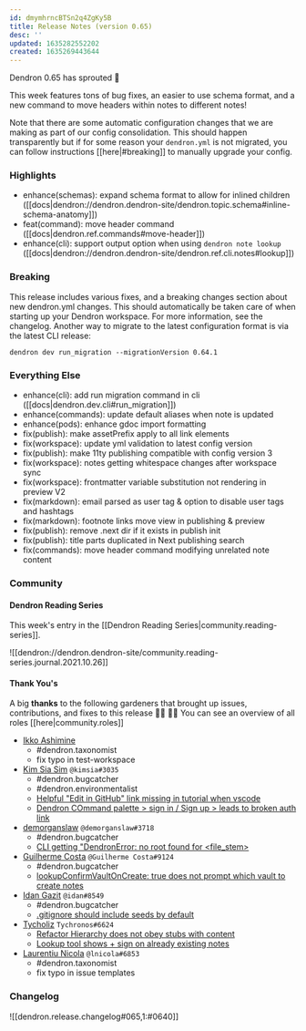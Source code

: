 ```yaml
---
id: dmymhrncBTSn2q4ZgKy5B
title: Release Notes (version 0.65)
desc: ''
updated: 1635282552202
created: 1635269443644
---
```


Dendron 0.65 has sprouted  🌱

This week features tons of bug fixes, an easier to use schema format, and a new command to move headers within notes to different notes! 

Note that there are some automatic configuration changes that we are making as part of our config consolidation. This should happen transparently but if for some reason your `dendron.yml` is not migrated, you can follow instructions [[here|#breaking]] to manually upgrade your config. 

### Highlights
- enhance(schemas): expand schema format to allow for inlined children ([[docs|dendron://dendron.dendron-site/dendron.topic.schema#inline-schema-anatomy]]) 
- feat(command): move header command ([[docs|dendron.ref.commands#move-header]])
- enhance(cli): support output option when using `dendron note lookup` ([[docs|dendron://dendron.dendron-site/dendron.ref.cli.notes#lookup]])

### Breaking

This release includes various fixes, and a breaking changes section about new dendron.yml changes. This should automatically be taken care of when starting up your Dendron workspace. For more information, see the changelog. Another way to migrate to the latest configuration format is via the latest CLI release:

```
dendron dev run_migration --migrationVersion 0.64.1
```

### Everything Else
- enhance(cli): add run migration command in cli ([[docs|dendron.dev.cli#run_migration]])
- enhance(commands): update default aliases when note is updated
- enhance(pods): enhance gdoc import formatting 
- fix(publish): make assetPrefix apply to all link elements
- fix(workspace): update yml validation to latest config version
- fix(publish): make 11ty publishing compatible with config version 3
- fix(workspace): notes getting whitespace changes after workspace sync 
- fix(workspace): frontmatter variable substitution not rendering in preview V2 
- fix(markdown): email parsed as user tag & option to disable user tags and hashtags 
- fix(markdown): footnote links move view in publishing & preview 
- fix(publish): remove .next dir if it exists in publish init 
- fix(publish): title parts duplicated in Next publishing search 
- fix(commands): move header command modifying unrelated note content 

### Community

#### Dendron Reading Series

This week's entry in the [[Dendron Reading Series|community.reading-series]]. 

![[dendron://dendron.dendron-site/community.reading-series.journal.2021.10.26]]

#### Thank You's

A big **thanks** to the following gardeners that brought up issues, contributions, and fixes to this release :man_farmer: :woman_farmer: 
You can see an overview of all roles [[here|community.roles]]

- [Ikko Ashimine](https://github.com/eltociear)
    - #dendron.taxonomist
    - fix typo in test-workspace
- [Kim Sia Sim](https://github.com/simkimsia) `@kimsia#3035` 
    - #dendron.bugcatcher
    - #dendron.environmentalist
    - [Helpful "Edit in GitHub" link missing in tutorial when vscode](https://github.com/dendronhq/dendron/issues/1582)
    - [Dendron COmmand palette > sign in / Sign up > leads to broken auth link](https://github.com/dendronhq/dendron/issues/1580)
- [demorganslaw](https://github.com/demorganslaw) `@demorganslaw#3718` 
    - #dendron.bugcatcher
    - [CLI getting "DendronError: no root found for <file_stem>](https://github.com/dendronhq/dendron/issues/1579)
- [Guilherme Costa](https://github.com/guilhermesfc) `@Guilherme Costa#9124`
    - #dendron.bugcatcher
    - [lookupConfirmVaultOnCreate: true does not prompt which vault to create notes](https://github.com/dendronhq/dendron/issues/1570)
- [Idan Gazit](https://github.com/idan) `@idan#8549`
    - #dendron.bugcatcher
    - [.gitignore should include seeds by default ](https://github.com/dendronhq/dendron/issues/1576)
- [Tycholiz](https://github.com/Tycholiz) `Tychronos#6624`
    - [Refactor Hierarchy does not obey stubs with content](https://github.com/dendronhq/dendron/issues/1563)
    - [Lookup tool shows + sign on already existing notes](https://github.com/dendronhq/dendron/issues/1558)
- [Laurentiu Nicola](https://github.com/lnicola) `@lnicola#6853`
    - #dendron.taxonomist
    - fix typo in issue templates
### Changelog
![[dendron.release.changelog#065,1:#0640]]
